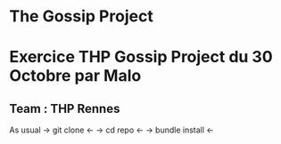 # The Gossip Project

# Exercice THP Gossip Project du 30 Octobre par Malo

## Team : THP Rennes

As usual
-> git clone <-
-> cd repo <-
-> bundle install <-